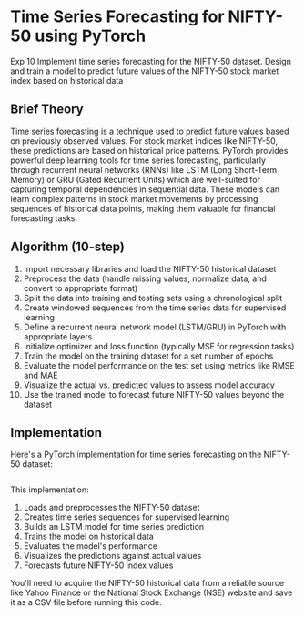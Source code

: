 # Time Series Forecasting for NIFTY-50 using PyTorch


Exp 10 Implement time series forecasting for the NIFTY-50 dataset. Design and train a model to predict future values of the NIFTY-50 stock market index based on historical data

## Brief Theory

Time series forecasting is a technique used to predict future values based on previously observed values. For stock market indices like NIFTY-50, these predictions are based on historical price patterns. PyTorch provides powerful deep learning tools for time series forecasting, particularly through recurrent neural networks (RNNs) like LSTM (Long Short-Term Memory) or GRU (Gated Recurrent Units) which are well-suited for capturing temporal dependencies in sequential data. These models can learn complex patterns in stock market movements by processing sequences of historical data points, making them valuable for financial forecasting tasks.

## Algorithm (10-step)

1. Import necessary libraries and load the NIFTY-50 historical dataset
2. Preprocess the data (handle missing values, normalize data, and convert to appropriate format)
3. Split the data into training and testing sets using a chronological split
4. Create windowed sequences from the time series data for supervised learning
5. Define a recurrent neural network model (LSTM/GRU) in PyTorch with appropriate layers
6. Initialize optimizer and loss function (typically MSE for regression tasks)
7. Train the model on the training dataset for a set number of epochs
8. Evaluate the model performance on the test set using metrics like RMSE and MAE
9. Visualize the actual vs. predicted values to assess model accuracy
10. Use the trained model to forecast future NIFTY-50 values beyond the dataset

## Implementation

Here's a PyTorch implementation for time series forecasting on the NIFTY-50 dataset:

```python

```

This implementation:

1. Loads and preprocesses the NIFTY-50 dataset
2. Creates time series sequences for supervised learning
3. Builds an LSTM model for time series prediction
4. Trains the model on historical data
5. Evaluates the model's performance
6. Visualizes the predictions against actual values
7. Forecasts future NIFTY-50 index values

You'll need to acquire the NIFTY-50 historical data from a reliable source like Yahoo Finance or the National Stock Exchange (NSE) website and save it as a CSV file before running this code.
